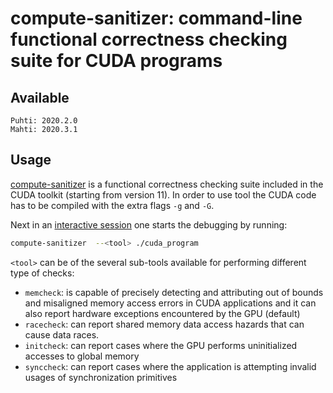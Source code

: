 # compute-sanitizer: command-line functional correctness checking suite for CUDA programs

## Available
    Puhti: 2020.2.0
    Mahti: 2020.3.1
## Usage    
[compute-sanitizer](https://docs.nvidia.com/cuda/compute-sanitizer/index.html) is a functional correctness checking suite included in the CUDA toolkit (starting from version 11). 
In order to use tool the CUDA code has to be compiled with the extra flags
`-g` and `-G`.

Next in an [interactive session](running/interactive-usage.md) one starts the
debugging by running:

```bash
compute-sanitizer  --<tool> ./cuda_program
```
`<tool>` can be of the several sub-tools available for performing different type of checks:
* `memcheck`: is capable of precisely detecting and attributing out of bounds and misaligned memory access errors in CUDA applications and it can also report hardware exceptions encountered by the GPU (default)
* `racecheck`: can report shared memory data access hazards that can cause data races.
* `initcheck`: can report cases where the GPU performs uninitialized accesses to global memory 
* `synccheck`: can report cases where the application is attempting invalid usages of synchronization primitives
